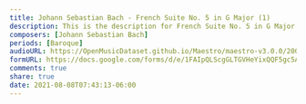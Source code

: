 ```yaml
---
title: Johann Sebastian Bach - French Suite No. 5 in G Major (1)
description: This is the description for French Suite No. 5 in G Major by Johann Sebastian Bach
composers: [Johann Sebastian Bach]
periods: [Baroque]
audioURL: https://OpenMusicDataset.github.io/Maestro/maestro-v3.0.0/2004/MIDI-Unprocessed_SMF_02_R1_2004_01-05_ORIG_MID--AUDIO_02_R1_2004_05_Track05_wav.midi
formURL: https://docs.google.com/forms/d/e/1FAIpQLScgGLTGVHeYixQQF5gc5AG37QVRwP1X5eUq42UT1vhXZAnKVA/viewform
comments: true
share: true
date: 2021-08-08T07:43:13-06:00
---
```

